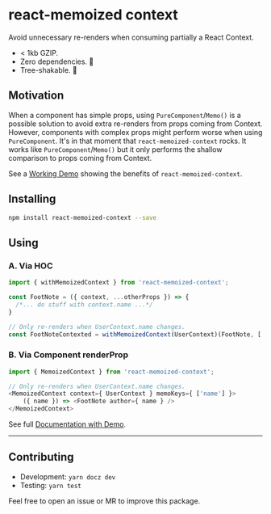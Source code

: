 # react-memoized context

Avoid unnecessary re-renders when consuming partially a React Context.

- < 1kb GZIP.
- Zero dependencies. 🙌
- Tree-shakable. 🌴

## Motivation
When a component has simple props, using `PureComponent`/`Memo()` is a possible solution to avoid extra re-renders from props coming from Context. However, components with complex props might perform worse when using `PureComponent`. It's in that moment that `react-memoized-context` rocks. It works like `PureComponent`/`Memo()` but it only performs the shallow comparison to props coming from Context.

See a [Working Demo](https://react-memoized-context.netlify.com/) showing the benefits of `react-memoized-context`.

## Installing

```bash
npm install react-memoized-context --save
```

## Using

### A. Via HOC
```js
import { withMemoizedContext } from 'react-memoized-context';

const FootNote = ({ context, ...otherProps }) => {  
  /*... do stuff with context.name ...*/
}

// Only re-renders when UserContext.name changes.
const FootNoteContexted = withMemoizedContext(UserContext)(FootNote, ['name']);
```

### B. Via Component renderProp

```js
import { MemoizedContext } from 'react-memoized-context';

// Only re-renders when UserContext.name changes.
<MemoizedContext context={ UserContext } memoKeys={ ['name'] }>
    ({ name }) => <FootNote author={ name } />
</MemoizedContext>
```

See full [Documentation with Demo](https://react-memoized-context.netlify.com/).

---

## Contributing
- Development: `yarn docz dev`
- Testing: `yarn test`

Feel free to open an issue or MR to improve this package.
